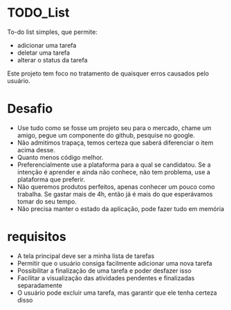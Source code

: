 # TODO_List
To-do list simples, que permite:
- adicionar uma tarefa
- deletar uma tarefa
- alterar o status da tarefa

Este projeto tem foco no tratamento de quaisquer erros causados pelo usuário.

# Desafio

- Use tudo como se fosse um projeto seu para o mercado, chame um amigo, pegue um componente do github, pesquise no google.
- Não admitimos trapaça, temos certeza que saberá diferenciar o item acima desse.
- Quanto menos código melhor.
- Preferencialmente use a plataforma para a qual se candidatou. Se a intenção é aprender e ainda não conhece, não tem problema, use a plataforma que preferir.
- Não queremos produtos perfeitos, apenas conhecer um pouco como trabalha. Se gastar mais de 4h, então já é mais do que esperávamos tomar do seu tempo.
- Não precisa manter o estado da aplicação, pode fazer tudo em memória

# requisitos

- A tela principal deve ser a minha lista de tarefas
- Permitir que o usuário consiga facilmente adicionar uma nova tarefa
- Possibilitar a finalização de uma tarefa e poder desfazer isso
- Facilitar a visualização das atividades pendentes e finalizadas separadamente
- O usuário pode excluir uma tarefa, mas garantir que ele tenha certeza disso
